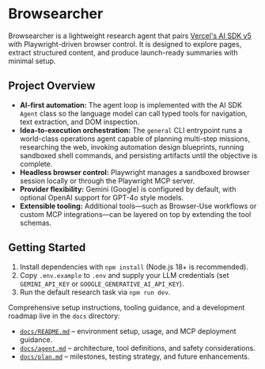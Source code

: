 # Browsearcher

Browsearcher is a lightweight research agent that pairs [Vercel's AI SDK v5](https://ai-sdk.dev/) with Playwright-driven browser
control. It is designed to explore pages, extract structured content, and produce launch-ready summaries with minimal setup.

## Project Overview

* **AI-first automation:** The agent loop is implemented with the AI SDK `Agent` class so the language model can call typed tools
  for navigation, text extraction, and DOM inspection.
* **Idea-to-execution orchestration:** The `general` CLI entrypoint runs a world-class operations agent capable of planning
  multi-step missions, researching the web, invoking automation design blueprints, running sandboxed shell commands, and
  persisting artifacts until the objective is complete.
* **Headless browser control:** Playwright manages a sandboxed browser session locally or through the Playwright MCP server.
* **Provider flexibility:** Gemini (Google) is configured by default, with optional OpenAI support for GPT-4o style models.
* **Extensible tooling:** Additional tools—such as Browser-Use workflows or custom MCP integrations—can be layered on top by
  extending the tool schemas.

## Getting Started

1. Install dependencies with `npm install` (Node.js 18+ is recommended).
2. Copy `.env.example` to `.env` and supply your LLM credentials (set `GEMINI_API_KEY` or `GOOGLE_GENERATIVE_AI_API_KEY`).
3. Run the default research task via `npm run dev`.

Comprehensive setup instructions, tooling guidance, and a development roadmap live in the `docs` directory:

* [`docs/README.md`](docs/README.md) – environment setup, usage, and MCP deployment guidance.
* [`docs/agent.md`](docs/agent.md) – architecture, tool definitions, and safety considerations.
* [`docs/plan.md`](docs/plan.md) – milestones, testing strategy, and future enhancements.
